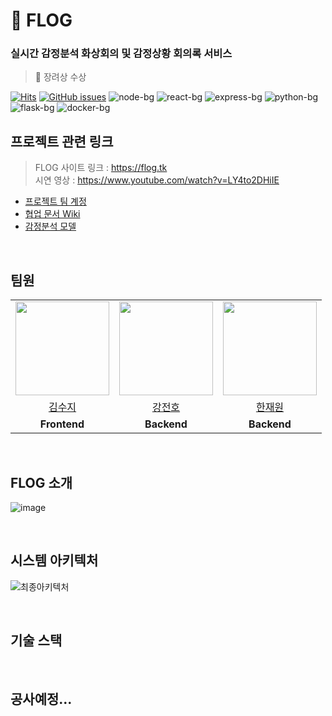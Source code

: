 # 🔮 FLOG

### 실시간 감정분석 화상회의 및 감정상황 회의록 서비스
> 🥉 장려상 수상

[![Hits](https://hits.seeyoufarm.com/api/count/incr/badge.svg?url=https%3A%2F%2Fgithub.com%2FBrave-Cookie%2FFLOG&count_bg=%23CBC5FF&title_bg=%239172F6&icon=ello.svg&icon_color=%23E7E7E7&title=FLOG&edge_flat=false)](https://hits.seeyoufarm.com)
[![GitHub issues](https://img.shields.io/github/issues/Brave-Cookie/FLOG)](https://github.com/Brave-Cookie/FLOG/issues)
![node-bg](https://img.shields.io/badge/Nodejs-v14.16.1-yellowgreen?logo=node.js)
![react-bg](https://img.shields.io/badge/React-v17.0.2-1cf?logo=react)
![express-bg](https://img.shields.io/badge/Express-v4.16.1-yellow?logo=Express)
![python-bg](https://img.shields.io/badge/Python-v3.9-blue?logo=Python)
![flask-bg](https://img.shields.io/badge/Flask-v1.1.2-lightgray?logo=Flask)
![docker-bg](https://img.shields.io/badge/Docker-v20.10.6-3cf?logo=Docker)

## 프로젝트 관련 링크
> FLOG 사이트 링크 : https://flog.tk   
> 시연 영상 : https://www.youtube.com/watch?v=LY4to2DHiIE

- [프로젝트 팀 계정](https://github.com/Brave-Cookie)
- [협업 문서 Wiki](https://github.com/Brave-Cookie/Wiki)
- [감정분석 모델](https://github.com/Brave-Cookie/Emotion-recognition)

<br>

## 팀원

<table>
  <tr>
    <td align="center"><img src="https://avatars.githubusercontent.com/u/48341341?v=4" width="150px" /> </td>
    <td align="center"><img src="https://avatars.githubusercontent.com/u/76610357?v=4" width="150px" /> </td>
    <td align="center"><img src="https://avatars.githubusercontent.com/u/71180414?v=4" width="150px" /> </td>
  </tr>
  
  <tr>
    <td align="center"><a href="https://github.com/jerimo">김수지</a></td>
    <td align="center"><a href="https://github.com/jeonbar2">강전호</a></td>
    <td align="center"><a href="https://github.com/hanjo8813">한재원</a></td>
  </tr>
  
  <tr>
    <td align="center"><b>Frontend</b></td>
    <td align="center"><b>Backend</b></td>
    <td align="center"><b>Backend</b></td>
  </tr>
</table>

<br>

## FLOG 소개

![image](https://user-images.githubusercontent.com/71180414/120897507-87f46400-c661-11eb-8371-6ccb3409fa7e.png)



<br>

## 시스템 아키텍처

![최종아키텍처](https://user-images.githubusercontent.com/71180414/120897349-a1e17700-c660-11eb-864e-e3d86c714734.png)

<br>

## 기술 스택

<br>

## 공사예정...


